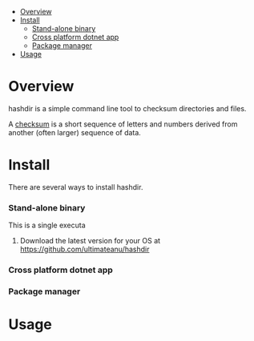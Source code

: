 - [Overview](#overview)
- [Install](#install)
    + [Stand-alone binary](#stand-alone-binary)
    + [Cross platform dotnet app](#cross-platform-dotnet-app)
    + [Package manager](#package-manager)
- [Usage](#usage)
    
# Overview
hashdir is a simple command line tool to checksum directories and files.

A [checksum](https://en.wikipedia.org/wiki/Checksum) is a short sequence of letters and numbers derived from another (often larger) sequence of data.

    
# Install
There are several ways to install hashdir.

### Stand-alone binary
This is a single executa
  1) Download the latest version for your OS at https://github.com/ultimateanu/hashdir
### Cross platform dotnet app
### Package manager

# Usage
